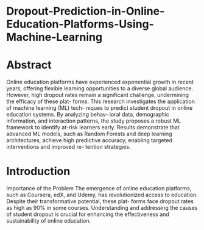 # Dropout-Prediction-in-Online-Education-Platforms-Using-Machine-Learning
# Abstract	
Online education platforms have experienced exponential growth in recent years,
offering flexible learning opportunities to a diverse global audience. However, high
dropout rates remain a significant challenge, undermining the efficacy of these plat-
forms. This research investigates the application of machine learning (ML) tech-
niques to predict student dropout in online education systems. By analyzing behav-
ioral data, demographic information, and interaction patterns, the study proposes
a robust ML framework to identify at-risk learners early. Results demonstrate that
advanced ML models, such as Random Forests and deep learning architectures,
achieve high predictive accuracy, enabling targeted interventions and improved re-
tention strategies.
# Introduction
Importance of the Problem
The emergence of online education platforms, such as Coursera, edX, and Udemy, has
revolutionized access to education. Despite their transformative potential, these plat-
forms face dropout rates as high as 90% in some courses. Understanding and addressing
the causes of student dropout is crucial for enhancing the effectiveness and sustainability
of online education.
